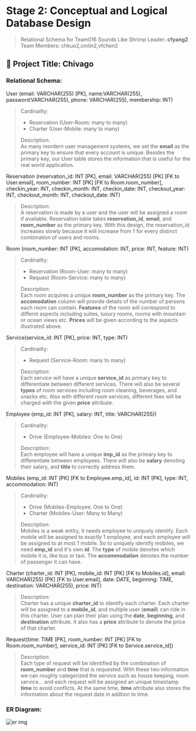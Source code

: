 # Stage 2: Conceptual and Logical Database Design
> Relational Schema for Team016 Sounds Like Shrimp
> Leader: **cfyang2**
> Team Members: chkuo2,cmlin2,vfchen2

## :memo: Project Title: Chivago

### Relational Schema:


User (email: VARCHAR(255) [PK], name:VARCHAR(255), password:VARCHAR(255), phone: VARCHAR(255), membership: INT)

> Cardinality:
> - Reservation (User-Room: many to many)
> - Charter (User-Mobile: many to many)
> 
> Description:\
> As many mordern user management systems, we set the **email** as the primary key to ensure that every account is unique. Besides the primary key, our User table stores the information that is useful for the real world application.


Reservation (reservation_id: INT [PK], email: VARCHAR(255) [PK] [FK to User.email], room_number: INT [PK] [FK to Room.room_number], checkin_year: INT, checkin_month: INT, checkin_date: INT, checkout_year: INT, checkout_month: INT, checkout_date: INT)

> Description: \
> A reservation is made by a user and the user will be assigned a room if available. Reservation table takes **reservation_id**, **email**, and **room_number** as the primary key. With this design, the reservation_id increases slowly because it will increase from 1 for every distinct combination of users and rooms.

Room (room_number: INT [PK], accomodation: INT, price: INT, feature: INT)
> Cardinality:
> - Reservation (Room-User: many to many)
> - Request (Room-Service: many to many)
> 
> Description: \
> Each room acquires a unique **room_number** as the primary key. The **accomodation** column will provide details of the number of persons each room can contain. **Features** of the room will correspond to differnt aspects including suites, luxury rooms, rooms with mountain or ocean views etc. **Prices** will be given according to the aspects illustrated above.

Service(service_id: INT [PK], price: INT, type: INT)
> Cardinality:
> - Request (Service-Room: many to many)
>
> Description: \
> Each service will have a unique **service_id** as primary key to differentiate between different services. There will also be several **types** of room services including room cleaning, beverages, and snacks etc. Also with different room services, different fees will be charged with the given **price** attribute. 

Employee (emp_id: INT [PK], salary: INT, title: VARCHAR(255))
> Cardinality:
> - Drive (Employee-Mobiles: One to One)
>
> Description: \
> Each employee will have a unique **imp_id** as the primary key to differentiate between employees. There will also be **salary** denoting their salary, and **title** to correctly address them.

Mobiles (emp_id: INT [PK] [FK to Employee.emp_id], id: INT [PK], type: INT, accommodation: INT)
> Cardinality:
> - Drive (Mobiles-Employee: One to One)
> - Charter (Mobiles-User: Many to Many)
>
> Description: \
> Mobiles is a weak entity, it needs employee to uniquely identify. Each mobile will be assigned to exactly 1 employee, and each employee will be assigned to at most 1 mobile. So to uniquely identify mobiles, we need **emp_id** and it's own **id**. The **type** of mobile denotes which mobile it is, like bus or taxi. The **accommodation** denotes the number of passenger it can have.

Charter (charter_id: INT [PK], mobile_id: INT [PK] [FK to Mobiles.id], email: VARCHAR(255) [PK] [FK to User.email], date: DATE, beginning: TIME, destination: VARCHAR(255), price: INT)
> Description: \
> Charter has a unique **charter_id** to identify each charter. Each charter will be assigned to a **mobile_id**, and multiple user (**email**) can ride in this charter. User can plan their plan using the **date**, **beginning**, and **destination** attribute. It also has a **price** attribute to denote the price of that charter.

Request(time: TIME [PK], room_number: INT [PK] [FK to Room.room_number], service_id: INT [PK] [FK to Service.service_id])
> Description: \
> Each type of request will be identified by the combination of **room_number** and **time** that is requested. With these two information we can roughly categorized the service such as house keeping, room service... and each request will be assigned an unique timestamp **time** to avoid conflicts. At the same time, **time** attribute also stores the information about the request date in addtion to time.
### ER Diagram:


![er img](https://i.imgur.com/vZ3hnic.png)

